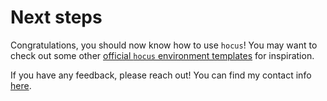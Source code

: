 # Next steps

Congratulations, you should now know how to use `hocus`! You may want to check out some other
[official `hocus` environment templates](https://github.com/hocus-templates/) for inspiration.

If you have any feedback, please reach out! You can find my contact info
[here](https://hugodutka.com/contact/).
